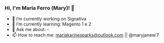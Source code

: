 ### Hi, I'm Maria Ferro (Mary)! 👋
- 🔭 I’m currently working on Signativa
- 🌱 I’m currently learning: Magento 1 e 2 
- 💬 Ask me about: -
- 📫 How to reach me: mariakarinesparks@outlook.com || @maryjanew.7



<!--
**Mari-ax/Mari-ax** is a ✨ _special_ ✨ repository because its `README.md` (this file) appears on your GitHub profile.

Here are some ideas to get you started:

- 🔭 I’m currently working on ...
- 🌱 I’m currently learning ...
- 👯 I’m looking to collaborate on ...
- 🤔 I’m looking for help with ...
- 💬 Ask me about ...
- 📫 How to reach me: ...
- 😄 Pronouns: ...
- ⚡ Fun fact: ...
-->
